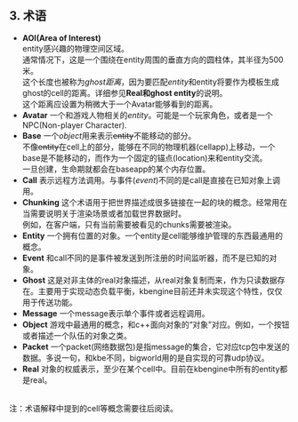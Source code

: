 ## 3. 术语

* **AOI(Area of Interest)**  
  entity感兴趣的物理空间区域。  
  通常情况下，这是一个围绕在entity周围的垂直方向的圆柱体，其半径为500米。  
  这个长度也被称为*ghost距离*，因为要匹配*entity*和entity将要作为模板生成ghost的cell的距离。详细参见**Real和ghost entity**的说明。  
  这个距离应设置为稍微大于一个Avatar能够看到的距离。
* **Avatar**
  一个和游戏人物相关的*entity*。可能是一个玩家角色，或者是一个NPC(Non-player Character).
* **Base**
  一个*object*用来表示~~entity~~不能移动的部分。  
  不像~~entity~~在cell上的部分，能够在不同的物理机器(cellapp)上移动，一个base是不能移动的，而作为一个固定的锚点(location)来和entity交流。  
  一旦创建，生命期就都会在baseapp的某个内存位置。
* **Call**
  表示远程方法调用。与事件(*event*)不同的是call是直接在已知对象上调用。
* **Chunking**
  这个术语用于把世界描述成很多链接在一起的块的概念。经常用在当需要说明关于渲染场景或者加载世界数据时。  
  例如，在客户端，只有当前需要被看见的chunks需要被渲染。
* **Entity**
  一个拥有位置的对象。一个entity是cell能够维护管理的东西最通用的概念。
* **Event**
  和call不同的是事件被发送到所注册的时间监听器，而不是已知的对象。
* **Ghost**
  这是对非主体的real对象描述，从real对象复制而来，作为只读数据存在。主要用于实现动态负载平衡，kbengine目前还并未实现这个特性，仅仅用于传送功能。
* **Message**
  一个message表示单个事件或者远程调用。
* **Object**
  游戏中最通用的概念，和c++面向对象的“对象”对应。例如，一个按钮或者描述一个队伍的对象之类。
* **Packet**
  一个packet(网络数据包)是指message的集合，它对应tcp包中发送的数据。多说一句，和kbe不同，bigworld用的是自实现的可靠udp协议。
* **Real**
  对象的权威表示，至少在某个cell中。目前在kbengine中所有的entity都是real。
<br/>
注：术语解释中提到的cell等概念需要往后阅读。

